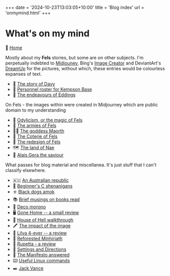 +++
date = '2024-10-23T13:03:05+10:00'
title = 'Blog index'
url = 'onmymind.html'
+++

# What's on my mind

:love_hotel: [Home](/index.html)

Mostly about my **Fels** stories, but some are on other subjects. I'm
perpetually indebted to [Midjouney](https://www.midjourney.com/app),
Bing's [Image Creator](https://www.bing.com/images/create/) and
DeviantArt's [DreamUp](https://www.deviantart.com/dreamup) for the
pictures, without which, these entries would be colourless expanses of
text.

-   :woman: [The story of Davy](/davy.html)
-   :older_adult: [Personnel roster for Kempson Base](/kempson.html)
-   :older_man: [The endeavours of Eddings](/eddings.html)

On Fels - the images within were created in Midjourney which are public
domain to my understanding

-   :mage: [Odylicism, or the magic of Fels](/odylicism.html)
-   :trident: [The armies of Fels](/armies.html)
-   :vampire_woman: [The goddess Maorth](/maorth.html)
-   :angel: [The Coterie of Fels](/coterie.html)
-   :compass: [The redesign of Fels](/redesign.html)
-   :world_map: [The land of Nae](/nae.html)
-   :see_no_evil: [Alais Gera the saviour](/alais-gera.html)

What passes for blog material and miscellanea. It's just stuff
that I can't classify elsewhere. 

-   :australia: [An Australian republic](/oz-republic.html)
-   :magnet: [Beginner's C shenanigans](/ctof.html)
-   :biohazard: [Black dogs amok](/blackdog.html)
-   :books: [Brief musings on books read](/briefmusings.html)
-   :put_litter_in_its_place: [Deco morono](/decomorono.html)
-   :desktop_computer: [Gone Home -- a small review](/gonehome.html)
-   :scroll: [House of Hell walkthrough](/houseofhell.html)
-   :crayon: [The impact of the image](/imageimpact.html)
-   :movie_camera: [Lilya 4-ever -- a review](/lilya.html)
-   :evergreen_tree: [Reforested Minhiriath](/minhiriath.html)
-   :blue_book: [Rupetta - a review](/rupetta.html)
-   :rainbow: [Settings and Directions](/settings.html)
-   :sunrise: [The Manifesto answered](/manifesto.html)
-   :keyboard: [Useful Linux commands](/linux.html)
-   :black_nib: [Jack Vance](/vance.html)